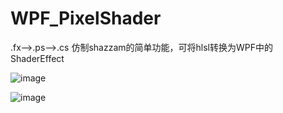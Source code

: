 # WPF_PixelShader
.fx-->.ps-->.cs 仿制shazzam的简单功能，可将hlsl转换为WPF中的ShaderEffect

 ![image](https://github.com/lenkasetGitHub/Song_WPF_PixelShader/blob/master/screenshoot/%E5%BA%94%E7%94%A8%E5%89%8D.PNG)

 ![image](https://github.com/lenkasetGitHub/Song_WPF_PixelShader/blob/master/screenshoot/%E5%BA%94%E7%94%A8%E5%90%8E.PNG)
